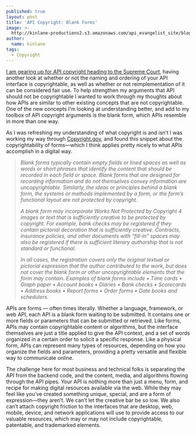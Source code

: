 ```yaml
---
published: true
layout: post
title: 'API Copyright: Blank Forms'
image: >-
  http://kinlane-productions2.s3.amazonaws.com/api_evangelist_site/blog/forms_clipboard.jpg
author:
  name: kinlane
tags:
  - Copyright
---
```

[I am gearing up for API copyright heading to the Supreme Court](http://apievangelist.com/2019/11/17/api-copyright-heading-to-the-supreme-court/), having another look at whether or not the naming and ordering of your API interface is copyrightable, as well as whether or not reimplementation of it can be considered fair use. To help strengthen my arguments that API should not be copyrightable I wanted to work through my thoughts about how APIs are similar to other existing concepts that are not copyrightable. One of the new concepts I’m looking at understanding better, and add to my toolbox of API copyright arguments is the blank form, which APIs resemble in more than one way.

As I was refreshing my understanding of what copyright is and isn’t I was working my way through [Copyright.gov](http://Copyright.gov), and found this snippet about the copyrightability of forms—which I think applies pretty nicely to what APIs accomplish in a digital way.

> _Blank forms typically contain empty fields or lined spaces as well as words or short phrases that identify the content that should be recorded in each field or space. Blank forms that are designed for recording information and do not themselves convey information are uncopyrightable. Similarly, the ideas or principles behind a blank form, the systems or methods implemented by a form, or the form’s functional layout are not protected by copyright._ 
> 
>   
> 
> _A blank form may incorporate Works Not Protected by Copyright 4 images or text that is sufficiently creative to be protected by copyright. For example, bank checks may be registered if they contain pictorial decoration that is sufficiently creative. Contracts, insurance policies, and other documents with “fill-in” spaces may also be registered if there is sufficient literary authorship that is not standard or functional._ 
> 
>   
> 
> _In all cases, the registration covers only the original textual or pictorial expression that the author contributed to the work, but does not cover the blank form or other uncopyrightable elements that the form may contain. Examples of blank forms include • Time cards • Graph paper • Account books • Diaries • Bank checks • Scorecards • Address books • Report forms • Order forms • Date books and schedulers._

APIs are forms — often times literally. Whether a language, framework, or web API, each API is a blank form waiting to be submitted. It contains one or more fields or parameters that can be submitted or retrieved. Like forms, APIs may contain copyrightable content or algorithms, but the interface themselves are just a title applied to give the API context, and a set of words organized in a certain order to solicit a specific response. Like a physical form, APIs can represent many types of resources, depending on how you organize the fields and parameters, providing a pretty versatile and flexible way to communicate online.

The challenge here for most business and technical folks is separating the API from the backend code, and the content, media, and algorithms flowing through the API pipes. Your API is nothing more than just a menu, form, and recipe for making digital resources available via the web. While they may feel like you’ve created something unique, special, and are a form of expression—they aren’t. We can’t let the creative bar be so low. We also can’t attach copyright friction to the interfaces that are desktop, web, mobile, device, and network applications will use to provide access to our valuable resources, which may or may not include copyrightable, patentable, and trademarked elements.